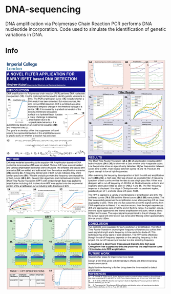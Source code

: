 # DNA-sequencing

DNA amplification via Polymerase Chain Reaction PCR performs DNA nucleotide incorporation. Code used to simulate the identification of genetic variations in DNA.

## Info
![alt text](https://github.com/popCoffee/Simulation-of-DNA-sequencing/blob/master/Kubal_Andrew_Poster-1.jpg)
